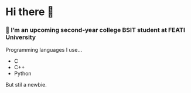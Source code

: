 # Hi there 👋

### 📝 I’m an upcoming second-year college BSIT student at FEATI University
Programming languages I use...
- C
- C++
- Python

But stil a newbie.
